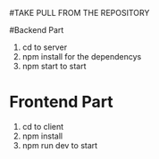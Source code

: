 #TAKE PULL FROM THE REPOSITORY


#Backend Part
1) cd to server
2) npm install for the dependencys
3) npm start to start

# Frontend Part
1) cd to client
2) npm install
3) npm run dev to start
